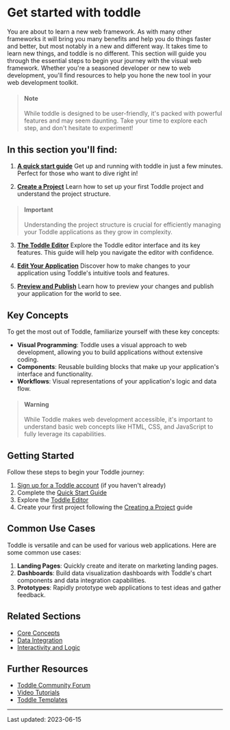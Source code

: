 # Get started with toddle

You are about to learn a new web framework. As with many other frameworks it will bring you many benefits and help you do things faster and better, but most notably in a new and different way. It takes time to learn new things, and toddle is no different. This section will guide you through the essential steps to begin your journey with the visual web framework. Whether you're a seasoned developer or new to web development, you'll find resources to help you hone the new tool in your web development toolkit.

> #### Note
> While toddle is designed to be user-friendly, it's packed with powerful features and may seem daunting. Take your time to explore each step, and don't hesitate to experiment!

## In this section you'll find:

1. **[A quick start guide](https://docs.toddle.dev/get-started/quick-start)**
   Get up and running with toddle in just a few minutes. Perfect for those who want to dive right in!

2. **[Create a Project](https://docs.toddle.dev/getting-started/creating-a-project)**
   Learn how to set up your first Toddle project and understand the project structure.

> #### Important
> Understanding the project structure is crucial for efficiently managing your Toddle applications as they grow in complexity.

3. **[The Toddle Editor](https://docs.toddle.dev/getting-started/toddle-editor)**
   Explore the Toddle editor interface and its key features. This guide will help you navigate the editor with confidence.

4. **[Edit Your Application](https://docs.toddle.dev/getting-started/edit-application)**
   Discover how to make changes to your application using Toddle's intuitive tools and features.

5. **[Preview and Publish](https://docs.toddle.dev/getting-started/preview-and-publish)**
   Learn how to preview your changes and publish your application for the world to see.

## Key Concepts

To get the most out of Toddle, familiarize yourself with these key concepts:

- **Visual Programming**: Toddle uses a visual approach to web development, allowing you to build applications without extensive coding.
- **Components**: Reusable building blocks that make up your application's interface and functionality.
- **Workflows**: Visual representations of your application's logic and data flow.

> #### Warning
> While Toddle makes web development accessible, it's important to understand basic web concepts like HTML, CSS, and JavaScript to fully leverage its capabilities.

## Getting Started

Follow these steps to begin your Toddle journey:

1. [Sign up for a Toddle account](https://toddle.dev/signup) (if you haven't already)
2. Complete the [Quick Start Guide](https://docs.toddle.dev/getting-started/quick-start)
3. Explore the [Toddle Editor](https://docs.toddle.dev/getting-started/toddle-editor)
4. Create your first project following the [Creating a Project](https://docs.toddle.dev/getting-started/creating-a-project) guide

## Common Use Cases

Toddle is versatile and can be used for various web applications. Here are some common use cases:

1. **Landing Pages**: Quickly create and iterate on marketing landing pages.
2. **Dashboards**: Build data visualization dashboards with Toddle's chart components and data integration capabilities.
3. **Prototypes**: Rapidly prototype web applications to test ideas and gather feedback.

## Related Sections

- [Core Concepts](https://docs.toddle.dev/core-concepts)
- [Data Integration](https://docs.toddle.dev/data-integration)
- [Interactivity and Logic](https://docs.toddle.dev/interactivity-and-logic)

## Further Resources

- [Toddle Community Forum](https://community.toddle.dev)
- [Video Tutorials](https://toddle.dev/tutorials)
- [Toddle Templates](https://toddle.dev/templates)

---

Last updated: 2023-06-15
